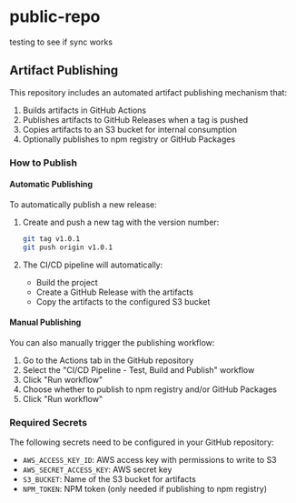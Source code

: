 # public-repo
testing to see if sync works 

## Artifact Publishing

This repository includes an automated artifact publishing mechanism that:

1. Builds artifacts in GitHub Actions
2. Publishes artifacts to GitHub Releases when a tag is pushed
3. Copies artifacts to an S3 bucket for internal consumption
4. Optionally publishes to npm registry or GitHub Packages

### How to Publish

#### Automatic Publishing

To automatically publish a new release:

1. Create and push a new tag with the version number:
   ```bash
   git tag v1.0.1
   git push origin v1.0.1
   ```

2. The CI/CD pipeline will automatically:
   - Build the project
   - Create a GitHub Release with the artifacts
   - Copy the artifacts to the configured S3 bucket

#### Manual Publishing

You can also manually trigger the publishing workflow:

1. Go to the Actions tab in the GitHub repository
2. Select the "CI/CD Pipeline - Test, Build and Publish" workflow
3. Click "Run workflow"
4. Choose whether to publish to npm registry and/or GitHub Packages
5. Click "Run workflow"

### Required Secrets

The following secrets need to be configured in your GitHub repository:

- `AWS_ACCESS_KEY_ID`: AWS access key with permissions to write to S3
- `AWS_SECRET_ACCESS_KEY`: AWS secret key
- `S3_BUCKET`: Name of the S3 bucket for artifacts
- `NPM_TOKEN`: NPM token (only needed if publishing to npm registry)

